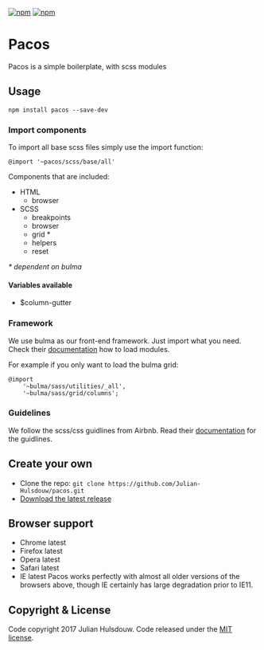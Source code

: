 [![npm](https://img.shields.io/npm/v/pacos.svg)](https://www.npmjs.com/package/pacos)
[![npm](https://img.shields.io/david/expressjs/express.svg)](https://www.npmjs.com/package/bulma)

# Pacos
Pacos is a simple boilerplate, with scss modules

## Usage
`npm install pacos --save-dev`

### Import components
To import all base scss files simply use the import function:

`@import '~pacos/scss/base/all'`

Components that are included:
- HTML
    * browser
- SCSS
    * breakpoints
    * browser
    * grid *
    * helpers
    * reset

_* dependent on bulma_

#### Variables available
* $column-gutter


### Framework
We use bulma as our front-end framework. Just import what you need.  Check their [documentation](http://bulma.io/documentation/overview/modular/) how to load modules.

For example if you only want to load the bulma grid:
```
@import
	'~bulma/sass/utilities/_all',
	'~bulma/sass/grid/columns';
```

### Guidelines
We follow the scss/css guidlines from Airbnb. Read their [documentation](https://github.com/airbnb/css) for the guidlines.

## Create your own
* Clone the repo: `git clone https://github.com/Julian-Hulsdouw/pacos.git`
* [Download the latest release](https://github.com/Julian-Hulsdouw/pacos/archive/master.zip)

## Browser support
* Chrome latest
* Firefox latest
* Opera latest
* Safari latest
* IE latest
Pacos works perfectly with almost all older versions of the browsers above, though IE certainly has large degradation prior to IE11.

## Copyright & License
Code copyright 2017 Julian Hulsdouw. Code released under the [MIT license](https://github.com/Julian-Hulsdouw/pacos/blob/master/LICENSE).

